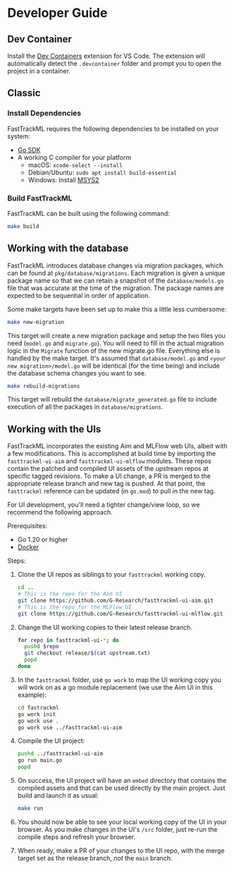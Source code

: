 # Developer Guide

## Dev Container

Install the [Dev Containers](
https://marketplace.visualstudio.com/items?itemName=ms-vscode-remote.remote-containers)
extension for VS Code. The extension will automatically detect the
`.devcontainer` folder and prompt you to open the project in a container.

## Classic

### Install Dependencies

FastTrackML requires the following dependencies to be installed on your system:

- [Go SDK](https://go.dev/dl/)
- A working C compiler for your platform
  - macOS: `xcode-select --install`
  - Debian/Ubuntu: `sudo apt install build-essential`
  - Windows: Install [MSYS2](https://www.msys2.org)

### Build FastTrackML

FastTrackML can be built using the following command:

```bash
make build
```

## Working with the database

FastTrackML introduces database changes via migration packages, which can be found
at `pkg/database/migrations`. Each migration is given a unique package name so that
we can retain a snapshot of the `database/models.go` file that was accurate at the time
of the migration. The package names are expected to be sequential in order of application.

Some make targets have been set up to make this a little less cumbersome:
```bash
make new-migration
```
This target will create a new migration package and setup the two files you need 
(`model.go` and `migrate.go`). You will need to fill in the actual migration logic
in the `Migrate` function of the new migrate.go file. Everything else is handled by
the make target. It's assumed that `database/model.go` and `<your new migration>/model.go`
will be identical (for the time being) and include the database schema changes you want to see.

```bash
make rebuild-migrations
```
This target will rebuild the `database/migrate_generated.go` file to include execution of all
the packages in `database/migrations`.

## Working with the UIs

FastTrackML incorporates the existing Aim and MLFlow web UIs, albeit with a few
modifications. This is accomplished at build time by importing the
`fasttrackml-ui-aim` and `fasttrackml-ui-mlflow` modules. These repos contain
the patched and compiled UI assets of the upstream repos at specific tagged
revisions. To make a UI change, a PR is merged to the appropriate release branch
and new tag is pushed. At that point, the `fasttrackml` reference can be updated
(in `go.mod`) to pull in the new tag.

For UI development, you'll need a tighter change/view loop, so we recommend the
following approach.

Prerequisites:

- Go 1.20 or higher
- [Docker](https://docs.docker.com/get-docker/)

Steps:

1. Clone the UI repos as siblings to your `fasttrackml` working copy.

    ```bash
    cd ..
    # This is the repo for the Aim UI
    git clone https://github.com/G-Research/fasttrackml-ui-aim.git
    # This is the repo for the MLFlow UI
    git clone https://github.com/G-Research/fasttrackml-ui-mlflow.git
    ```

2. Change the UI working copies to their latest release branch.

    ```bash
    for repo in fasttrackml-ui-*; do
      pushd $repo
      git checkout release/$(cat upstream.txt)
      popd
    done
    ```

3. In the `fasttrackml` folder, use `go work` to map the UI working copy you
   will work on as a go module replacement (we use the Aim UI in this example):

    ```bash
    cd fastrackml
    go work init
    go work use .
    go work use ../fasttrackml-ui-aim
    ```

4. Compile the UI project:

    ```bash
    pushd ../fasttrackml-ui-aim
    go run main.go
    popd
    ```

5. On success, the UI project will have an `embed` directory that contains the
   compiled assets and that can be used directly by the main project. Just build
   and launch it as usual:

    ```bash
    make run
    ```

6. You should now be able to see your local working copy of the UI in your
   browser. As you make changes in the UI's `/src` folder, just re-run the
   compile steps and refresh your browser.

7. When ready, make a PR of your changes to the UI repo, with the merge target
   set as the release branch, _not_ the `main` branch.
